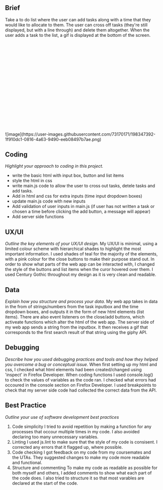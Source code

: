## Brief

Take a to do list where the user can add tasks along with a time that they would like to allocate to them.
The user can cross off tasks (they're still displayed, but with a line through) and delete them altogether.
When the user adds a task to the list, a gif is displayed at the bottom of the screen.

<?xml version="1.0" encoding="UTF-8"?><svg xmlns="http://www.w3.org/2000/svg" viewBox="0 0 672.18 394.52"/>![image](https://user-images.githubusercontent.com/73170171/198347392-1f910dc1-0816-4a63-9490-eeb08497b7ae.png)


## Coding
*Highlight your approach to coding in this project.*
- write the basic html with input box, button and list items
- style the html in css
- write main.js code to allow the user to cross out tasks, detele tasks and add tasks.
- Add in html and css for extra inputs (time input dropdown boxes)
- update main.js code with new inputs
- Add validation of user inputs in main.js (if user has not written a task or chosen a time before clicking the add button, a message will appear)
- Add server side functions

## UX/UI
*Outline the key elements of your UX/UI design.*
My UX/UI is minimal, using a limited colour scheme with hierarchical shades to highlight the most important information. I used shades of teal for the majority of the elements, with a pink colour for the close buttons to make their purpose stand out.
In order to show what parts of the web app can be interacted with, I changed the style of the buttons and list items when the curor hovered over them.
I used Century Gothic throughout my design as it is very clean and readable. 

## Data
*Explain how you structure and process your data.*
My web app takes in data in the from of strings/numbers from the task inputbox and the time dropdown boxes, and outputs it in the form of new html elements (list items). There are also event listeners on the close/add buttons, which activeate functions which alter the html of the web app. 
The server side of my web app sends a string from the inputbox. It then receives a gif that corresponds to the first search result of that string using the giphy API.

## Debugging
*Describe how you used debugging practices and tools and how they helped you overcome a bug or conceptual issue.*
When first setting up my html and css, I checked what html elements had been created/changed using 'inspect' in Firefox Developer.
When coding functions I used console.log() to check the values of variables as the code ran. 
I checked what errors had occoured in the console section on Firefox Developer.
I used breakpoints to check that my server side code had collected the correct data from the API.

## Best Practice
*Outline your use of software development best practices*
1. Code simplicity
    I tried to avoid repetition by making a function for any processes that occour multiple times in my code.
    I also avoided declaring too many unnecessary variables.
2. Linting
    I used js.lint to make sure that the style of my code is consisent. I corrected any errors that it flagged up, where possible.
3. Code checking
    I got feedback on my code from my coursemates and the UTAs. They suggested changes to make my code more readable and functional.
4. Structure and commenting 
    To make my code as readable as possible for both myself and others, I added comments to show what each part of the code does.
    I also tried to structure it so that most varables are declared at the start of the code. 
